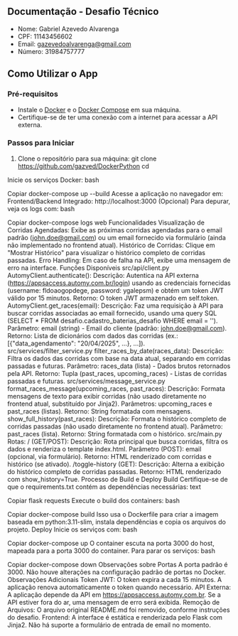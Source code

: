 ## Documentação - Desafio Técnico

- Nome: Gabriel Azevedo Alvarenga
- CPF: 11143456602
- Email: gazevedoalvarenga@gmail.com
- Número: 31984757777
## Como Utilizar o App

### Pré-requisitos
- Instale o [Docker](https://www.docker.com/get-started) e o [Docker Compose](https://docs.docker.com/compose/install/) em sua máquina.
- Certifique-se de ter uma conexão com a internet para acessar a API externa.

### Passos para Iniciar
1. Clone o repositório para sua máquina:
   git clone <https://github.com/gazved/DockerPython>
   cd <DockerPython>

Inicie os serviços Docker:
bash

Copiar
docker-compose up --build
Acesse a aplicação no navegador em:
Frontend/Backend Integrado: http://localhost:3000
(Opcional) Para depurar, veja os logs com:
bash

Copiar
docker-compose logs web
Funcionalidades
Visualização de Corridas Agendadas: Exibe as próximas corridas agendadas para o email padrão (john.doe@gmail.com) ou um email fornecido via formulário (ainda não implementado no frontend atual).
Histórico de Corridas: Clique em "Mostrar Histórico" para visualizar o histórico completo de corridas passadas.
Erro Handling: Em caso de falha na API, exibe uma mensagem de erro na interface.
Funções Disponíveis
src/api/client.py
AutomyClient.authenticate():
Descrição: Autentica na API externa (https://appsaccess.automy.com.br/login) usando as credenciais fornecidas (username: fldoaogopdege, password: ygalepsm) e obtém um token JWT válido por 15 minutos.
Retorno: O token JWT armazenado em self.token.
AutomyClient.get_races(email):
Descrição: Faz uma requisição à API para buscar corridas associadas ao email fornecido, usando uma query SQL (SELECT * FROM desafio.cadastro_baterias_desafio WHERE email = '<email>').
Parâmetro: email (string) - Email do cliente (padrão: john.doe@gmail.com).
Retorno: Lista de dicionários com dados das corridas (ex.: [{"data_agendamento": "20/04/2025", ...}, ...]).
src/services/filter_service.py
filter_races_by_date(races_data):
Descrição: Filtra os dados das corridas com base na data atual, separando em corridas passadas e futuras.
Parâmetro: races_data (lista) - Dados brutos retornados pela API.
Retorno: Tupla (past_races, upcoming_races) - Listas de corridas passadas e futuras.
src/services/message_service.py
format_races_message(upcoming_races, past_races):
Descrição: Formata mensagens de texto para exibir corridas (não usado diretamente no frontend atual, substituído por Jinja2).
Parâmetros: upcoming_races e past_races (listas).
Retorno: String formatada com mensagens.
show_full_history(past_races):
Descrição: Formata o histórico completo de corridas passadas (não usado diretamente no frontend atual).
Parâmetro: past_races (lista).
Retorno: String formatada com o histórico.
src/main.py
Rotas:
/ (GET/POST):
Descrição: Rota principal que busca corridas, filtra os dados e renderiza o template index.html.
Parâmetro (POST): email (opcional, via formulário).
Retorno: HTML renderizado com corridas e histórico (se ativado).
/toggle-history (GET):
Descrição: Alterna a exibição do histórico completo de corridas passadas.
Retorno: HTML renderizado com show_history=True.
Processo de Build e Deploy
Build
Certifique-se de que o requirements.txt contém as dependências necessárias:
text

Copiar
flask
requests
Execute o build dos containers:
bash

Copiar
docker-compose build
Isso usa o Dockerfile para criar a imagem baseada em python:3.11-slim, instala dependências e copia os arquivos do projeto.
Deploy
Inicie os serviços com:
bash

Copiar
docker-compose up
O container escuta na porta 3000 do host, mapeada para a porta 3000 do container.
Para parar os serviços:
bash

Copiar
docker-compose down
Observações sobre Portas
A porta padrão é 3000. Não houve alterações na configuração padrão de portas no Docker.
Observações Adicionais
Token JWT: O token expira a cada 15 minutos. A aplicação renova automaticamente o token quando necessário.
API Externa: A aplicação depende da API em https://appsaccess.automy.com.br. Se a API estiver fora do ar, uma mensagem de erro será exibida.
Remoção de Arquivos: O arquivo original README.md foi removido, conforme instruções do desafio.
Frontend: A interface é estática e renderizada pelo Flask com Jinja2. Não há suporte a formulário de entrada de email no momento.